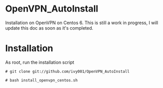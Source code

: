 OpenVPN_AutoInstall
===================

Installation on OpenVPN on Centos 6. This is still a work in progress, I will update this doc as soon as it's completed. 

Installation 
=====================

As root, run the installation script 

    # git clone git://github.com/ivy001/OpenVPN_AutoInstall

    # bash install_openvpn_centos.sh 


